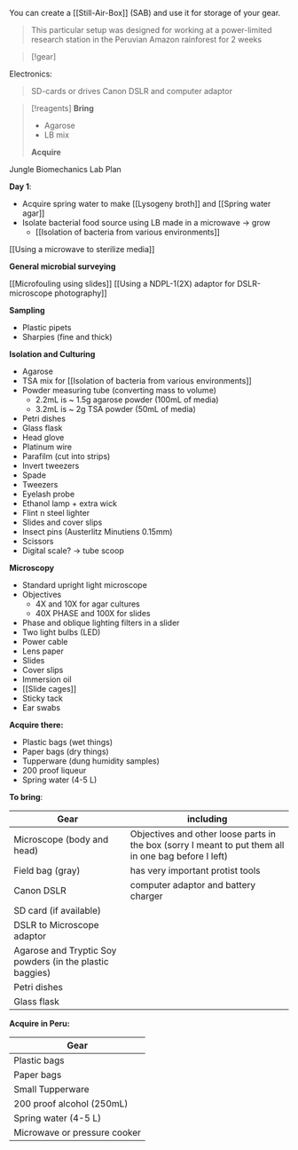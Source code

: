 You can create a [[Still-Air-Box]] (SAB) and use it for storage of your gear. 


>This particular setup was designed for working at a power-limited research station in the Peruvian Amazon rainforest for 2 weeks

> [!gear]


Electronics:
> SD-cards or drives
> Canon DSLR and computer adaptor
> 


> [!reagents]
> **Bring**
> - Agarose
> - LB mix
> 
> **Acquire**
> 

Jungle Biomechanics Lab Plan

**Day 1**:
- Acquire spring water to make [[Lysogeny broth]] and [[Spring water agar]]
- Isolate bacterial food source using LB made in a microwave → grow
	- [[Isolation of bacteria from various environments]] 

[[Using a microwave to sterilize media]]


**General microbial surveying**

[[Microfouling using slides]]
[[Using a NDPL-1(2X) adaptor for DSLR-microscope photography]]



**Sampling**

- Plastic pipets
- Sharpies (fine and thick)

**Isolation and Culturing**
- Agarose
- TSA mix for [[Isolation of bacteria from various environments]]
- Powder measuring tube (converting mass to volume)
	- 2.2mL is ~ 1.5g agarose powder (100mL of media)
	- 3.2mL is ~ 2g TSA powder (50mL of media)
- Petri dishes
- Glass flask
- Head glove
- Platinum wire
- Parafilm (cut into strips)
- Invert tweezers
- Spade
- Tweezers
- Eyelash probe
- Ethanol lamp + extra wick
- Flint n steel lighter
- Slides and cover slips
- Insect pins (Austerlitz Minutiens 0.15mm)
- Scissors
- Digital scale? → tube scoop

**Microscopy**
- Standard upright light microscope
- Objectives
	- 4X and 10X for agar cultures
	- 40X PHASE and 100X for slides
- Phase and oblique lighting filters in a slider
- Two light bulbs (LED)
- Power cable
- Lens paper
- Slides
- Cover slips
- Immersion oil
- [[Slide cages]]
- Sticky tack
- Ear swabs

**Acquire there:**
- Plastic bags (wet things)
- Paper bags (dry things)
- Tupperware (dung humidity samples)
-  200 proof liqueur
- Spring water (4-5 L)


**To bring**:

| Gear                                                     | including                                                                                            |
| -------------------------------------------------------- | ---------------------------------------------------------------------------------------------------- |
| Microscope (body and head)                               | Objectives and other loose parts in the box (sorry I meant to put them all in one bag before I left) |
| Field bag (gray)                                         | has very important protist tools                                                                     |
| Canon DSLR                                               | computer adaptor and battery charger                                                                 |
| SD card (if available)                                   |                                                                                                      |
| DSLR to Microscope adaptor                               |                                                                                                      |
| Agarose and Tryptic Soy powders (in the plastic baggies) |                                                                                                      |
| Petri dishes                                             |                                                                                                      |
| Glass flask                                              |                                                                                                      |

**Acquire in Peru:**

| Gear                         |
| ---------------------------- |
| Plastic bags                 |
| Paper bags                   |
| Small Tupperware             |
| 200 proof alcohol (250mL)    |
| Spring water (4-5 L)         |
| Microwave or pressure cooker |

